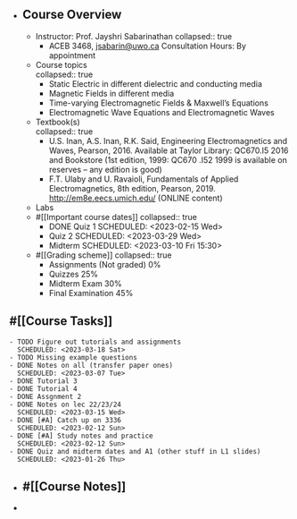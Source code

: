 - ## Course Overview
	- Instructor: Prof. Jayshri Sabarinathan
	  collapsed:: true
		- ACEB 3468, jsabarin@uwo.ca
		  Consultation Hours: By appointment
	- Course topics  
	  collapsed:: true
		- Static Electric in different dielectric and conducting media
		- Magnetic Fields in different media
		- Time-varying Electromagnetic Fields & Maxwell’s Equations
		- Electromagnetic Wave Equations and Electromagnetic
		  Waves
	- Textbook(s)  
	  collapsed:: true
		- U.S. Inan, A.S. Inan, R.K. Said, Engineering Electromagnetics and Waves, Pearson,
		  2016. Available at Taylor Library: QC670.I5 2016 and Bookstore
		  (1st edition, 1999: QC670 .I52 1999 is available on reserves – any edition is good)
		- F.T. Ulaby and U. Ravaioli, Fundamentals of Applied Electromagnetics, 8th edition, Pearson,
		  2019. http://em8e.eecs.umich.edu/ (ONLINE content)
	- Labs
	- #[[Important course dates]]
	  collapsed:: true
		- DONE Quiz 1
		  SCHEDULED: <2023-02-15 Wed>
		- Quiz 2
		  SCHEDULED: <2023-03-29 Wed>
		- Midterm
		  SCHEDULED: <2023-03-10 Fri 15:30>
	- #[[Grading scheme]]
	  collapsed:: true
		- Assignments (Not graded) 0%
		- Quizzes 25%
		- Midterm Exam 30%
		- Final Examination 45%
## #[[Course Tasks]]
	- TODO Figure out tutorials and assignments
	  SCHEDULED: <2023-03-18 Sat>
	- TODO Missing example questions
	- DONE Notes on all (transfer paper ones)
	  SCHEDULED: <2023-03-07 Tue>
	- DONE Tutorial 3
	- DONE Tutorial 4
	- DONE Assgnment 2
	- DONE Notes on lec 22/23/24
	  SCHEDULED: <2023-03-15 Wed>
	- DONE [#A] Catch up on 3336
	  SCHEDULED: <2023-02-12 Sun>
	- DONE [#A] Study notes and practice
	  SCHEDULED: <2023-02-12 Sun>
	- DONE Quiz and midterm dates and A1 (other stuff in L1 slides)
	  SCHEDULED: <2023-01-26 Thu>
- ## #[[Course Notes]]
-